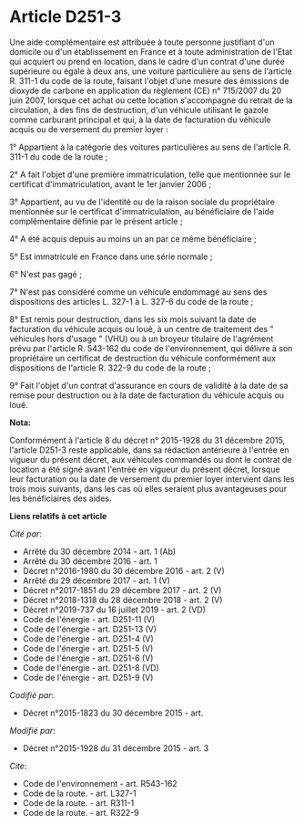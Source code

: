 # Article D251-3

Une aide complémentaire est attribuée à toute personne justifiant d'un domicile ou d'un établissement en France et à toute
administration de l'Etat qui acquiert ou prend en location, dans le cadre d'un contrat d'une durée supérieure ou égale à deux
ans, une voiture particulière au sens de l'article R. 311-1 du code de la route, faisant l'objet d'une mesure des émissions
de dioxyde de carbone en application du règlement (CE) n° 715/2007 du 20 juin 2007, lorsque cet achat ou cette location
s'accompagne du retrait de la circulation, à des fins de destruction, d'un véhicule utilisant le gazole comme carburant
principal et qui, à la date de facturation du véhicule acquis ou de versement du premier loyer : 

1° Appartient à la catégorie des voitures particulières au sens de l'article R. 311-1 du code de la route ; 

2° A fait l'objet d'une première immatriculation, telle que mentionnée sur le certificat d'immatriculation, avant le 1er
janvier 2006 ; 

3° Appartient, au vu de l'identité ou de la raison sociale du propriétaire mentionnée sur le certificat d'immatriculation, au
bénéficiaire de l'aide complémentaire définie par le présent article ; 

4° A été acquis depuis au moins un an par ce même bénéficiaire ; 

5° Est immatriculé en France dans une série normale ; 

6° N'est pas gagé ; 

7° N'est pas considéré comme un véhicule endommagé au sens des dispositions des articles L. 327-1 à L. 327-6 du code de la
route ; 

8° Est remis pour destruction, dans les six mois suivant la date de facturation du véhicule acquis ou loué, à un centre de
traitement des " véhicules hors d'usage " (VHU) ou à un broyeur titulaire de l'agrément prévu par l'article R. 543-162 du
code de l'environnement, qui délivre à son propriétaire un certificat de destruction du véhicule conformément aux
dispositions de l'article R. 322-9 du code de la route ; 

9° Fait l'objet d'un contrat d'assurance en cours de validité à la date de sa remise pour destruction ou à la date de
facturation du véhicule acquis ou loué.

**Nota:**

Conformément à l'article 8 du décret n° 2015-1928 du 31 décembre 2015, l'article D251-3 reste applicable, dans sa rédaction
antérieure à l'entrée en vigueur du présent décret, aux véhicules commandés ou dont le contrat de location a été signé avant
l'entrée en vigueur du présent décret, lorsque leur facturation ou la date de versement du premier loyer intervient dans les
trois mois suivants, dans les cas où elles seraient plus avantageuses pour les bénéficiaires des aides.

**Liens relatifs à cet article**

_Cité par_:

  - Arrêté du 30 décembre 2014 - art. 1 (Ab)
  - Arrêté du 30 décembre 2016 - art. 1
  - Décret n°2016-1980 du 30 décembre 2016 - art. 2 (V)
  - Arrêté du 29 décembre 2017 - art. 1 (V)
  - Décret n°2017-1851 du 29 décembre 2017 - art. 2 (V)
  - Décret n°2018-1318 du 28 décembre 2018 - art. 2 (V)
  - Décret n°2019-737 du 16 juillet 2019 - art. 2 (VD)
  - Code de l'énergie - art. D251-11 (V)
  - Code de l'énergie - art. D251-13 (V)
  - Code de l'énergie - art. D251-4 (V)
  - Code de l'énergie - art. D251-5 (V)
  - Code de l'énergie - art. D251-6 (V)
  - Code de l'énergie - art. D251-8 (VD)
  - Code de l'énergie - art. D251-9 (V)

_Codifié par_:

  - Décret n°2015-1823 du 30 décembre 2015 - art.

_Modifié par_:

  - Décret n°2015-1928 du 31 décembre 2015 - art. 3

_Cite_:

  - Code de l'environnement - art. R543-162
  - Code de la route. - art. L327-1
  - Code de la route. - art. R311-1
  - Code de la route. - art. R322-9
